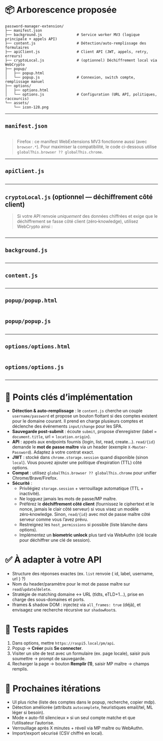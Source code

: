 # 📦 Arborescence proposée

```
password-manager-extension/
├── manifest.json
├── background.js                # Service worker MV3 (logique principale + appels API)
├── content.js                   # Détection/auto-remplissage des formulaires
├── apiClient.js                 # Client API (JWT, appels, retry, erreurs)
├── cryptoLocal.js               # (optionnel) Déchiffrement local via WebCrypto
├── popup/
│   ├── popup.html
│   └── popup.js                 # Connexion, switch compte, remplissage manuel
├── options/
│   ├── options.html
│   └── options.js               # Configuration (URL API, politiques, raccourcis)
└── assets/
    └── icon-128.png
```

---

## `manifest.json`
```json

```

> Firefox : ce manifest WebExtensions MV3 fonctionne aussi (avec `browser.*`). Pour maximiser la compatibilité, le code ci-dessous utilise `globalThis.browser ?? globalThis.chrome`.

---

## `apiClient.js`
```js
```

---

## `cryptoLocal.js` (optionnel — déchiffrement côté client)
> Si votre API renvoie *uniquement* des données chiffrées et exige que le déchiffrement se fasse côté client (zéro‑knowledge), utilisez WebCrypto ainsi :
```js
```

---

## `background.js`
```js
```

---

## `content.js`
```js
```

---

## `popup/popup.html`
```html
```

## `popup/popup.js`
```js
```

---

## `options/options.html`
```html
```

## `options/options.js`
```js
```

---

# 🧠 Points clés d’implémentation

- **Détection & auto-remplissage** : le `content.js` cherche un couple `username/password` et propose un bouton flottant si des comptes existent pour le domaine courant. Il prend en charge plusieurs comptes et déclenche des événements `input/change` pour les SPA.
- **Sauvegarde post-submit** : écoute `submit`, propose d’enregistrer (label = `document.title`, url = `location.origin`).
- **API** : appels aux endpoints fournis (login, list, read, create…). `read/{id}` demande le **mot de passe maître** via un header (exemple `X-Master-Password`). Adaptez à votre contrat exact.
- **JWT** : stocké dans `chrome.storage.session` quand disponible (sinon `local`). Vous pouvez ajouter une politique d’expiration (TTL) côté options.
- **Compat** : utilisez `globalThis.browser ?? globalThis.chrome` pour unifier Chrome/Brave/Firefox.
- **Sécurité** :
  - Privilégiez `storage.session` + verrouillage automatique (TTL + inactivité).
  - Ne logguez jamais les mots de passe/MP maître. 
  - Préférez le **déchiffrement côté client** (fournissez le ciphertext et le nonce, jamais le clair côté serveur) si vous visez un modèle zéro‑knowledge. Sinon, `read/{id}` avec mot de passe maître côté serveur comme vous l’avez prévu.
  - Restreignez les `host_permissions` si possible (liste blanche dans options).
  - Implémentez un **biometric unlock** plus tard via WebAuthn (clé locale pour déchiffrer une clé de session).

# ✅ À adapter à votre API

- Structure des réponses exactes (ex. `list` renvoie { id, label, username, url } ?)
- Nom du header/paramètre pour le mot de passe maître sur `read`/`update`/`delete`.
- Stratégie de matching domaine ↔ URL (tldts, eTLD+1…), prise en charge des sous-domaines et ports.
- Iframes & shadow DOM : injectez via `all_frames: true` (déjà), et envisagez une recherche récursive sur `shadowRoot`s.

# 🧪 Tests rapides

1. Dans options, mettre `https://raspi5.local/pm/api`.
2. Popup → **Créer** puis **Se connecter**.
3. Visiter un site de test avec un formulaire (ex. page locale), saisir puis soumettre → prompt de sauvegarde.
4. Recharger la page → bouton **Remplir (1)**, saisir MP maître → champs remplis.

# 🚀 Prochaines itérations

- UI plus riche (liste des comptes dans le popup, recherche, copier mdp).
- Détection améliorée (attributs `autocomplete`, heuristiques email/tel, ML léger si besoin).
- Mode « auto-fill silencieux » si un seul compte matche et que l’utilisateur l’autorise.
- Verrouillage après X minutes + réveil via MP maître ou WebAuthn.
- Import/export sécurisé (CSV chiffré en local).
